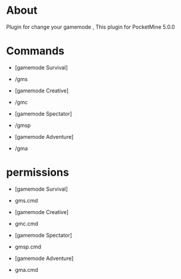 # About
Plugin for change your gamemode , This plugin for PocketMine 5.0.0

# Commands
* [gamemode Survival]
- /gms
* [gamemode Creative]
- /gmc
* [gamemode Spectator]
- /gmsp
* [gamemode Adventure]
- /gma
# permissions
* [gamemode Survival]
- gms.cmd
* [gamemode Creative]
- gmc.cmd
* [gamemode Spectator]
- gmsp.cmd
* [gamemode Adventure]
- gma.cmd
